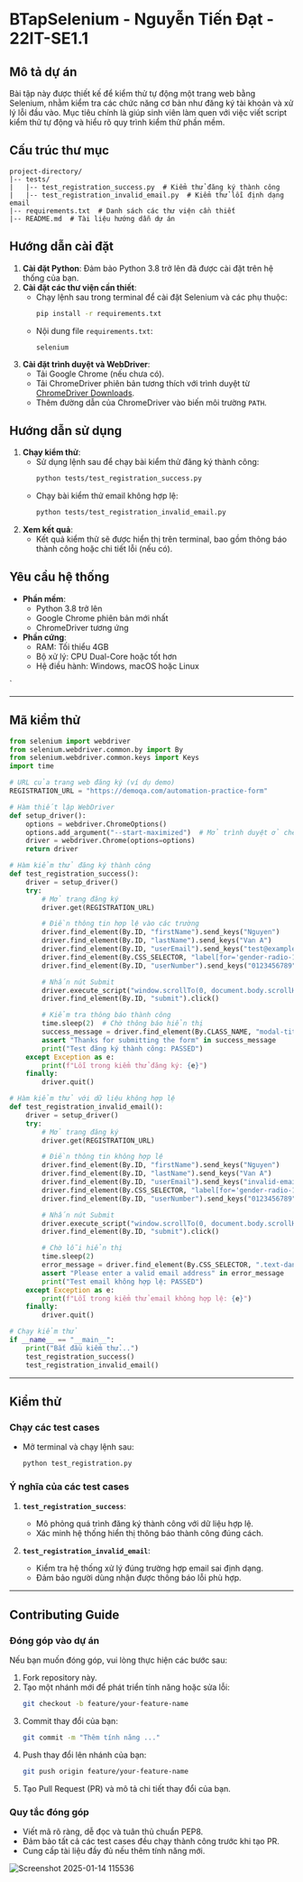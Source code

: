 # BTapSelenium - Nguyễn Tiến Đạt - 22IT-SE1.1

## Mô tả dự án
Bài tập này được thiết kế để kiểm thử tự động một trang web bằng Selenium, nhằm kiểm tra các chức năng cơ bản như đăng ký tài khoản và xử lý lỗi đầu vào. Mục tiêu chính là giúp sinh viên làm quen với việc viết script kiểm thử tự động và hiểu rõ quy trình kiểm thử phần mềm.

## Cấu trúc thư mục
```
project-directory/
|-- tests/
|   |-- test_registration_success.py  # Kiểm thử đăng ký thành công
|   |-- test_registration_invalid_email.py  # Kiểm thử lỗi định dạng email
|-- requirements.txt  # Danh sách các thư viện cần thiết
|-- README.md  # Tài liệu hướng dẫn dự án
```

## Hướng dẫn cài đặt
1. **Cài đặt Python**: Đảm bảo Python 3.8 trở lên đã được cài đặt trên hệ thống của bạn.
2. **Cài đặt các thư viện cần thiết**:
   - Chạy lệnh sau trong terminal để cài đặt Selenium và các phụ thuộc:
     ```bash
     pip install -r requirements.txt
     ```
   - Nội dung file `requirements.txt`:
     ```
     selenium
     ```
3. **Cài đặt trình duyệt và WebDriver**:
   - Tải Google Chrome (nếu chưa có).
   - Tải ChromeDriver phiên bản tương thích với trình duyệt từ [ChromeDriver Downloads](https://chromedriver.chromium.org/downloads).
   - Thêm đường dẫn của ChromeDriver vào biến môi trường `PATH`.

## Hướng dẫn sử dụng
1. **Chạy kiểm thử**:
   - Sử dụng lệnh sau để chạy bài kiểm thử đăng ký thành công:
     ```bash
     python tests/test_registration_success.py
     ```
   - Chạy bài kiểm thử email không hợp lệ:
     ```bash
     python tests/test_registration_invalid_email.py
     ```
2. **Xem kết quả**:
   - Kết quả kiểm thử sẽ được hiển thị trên terminal, bao gồm thông báo thành công hoặc chi tiết lỗi (nếu có).

## Yêu cầu hệ thống
- **Phần mềm**:
  - Python 3.8 trở lên
  - Google Chrome phiên bản mới nhất
  - ChromeDriver tương ứng
- **Phần cứng**:
  - RAM: Tối thiểu 4GB
  - Bộ xử lý: CPU Dual-Core hoặc tốt hơn
  - Hệ điều hành: Windows, macOS hoặc Linux



`

---


## Mã kiểm thử

```python
from selenium import webdriver
from selenium.webdriver.common.by import By
from selenium.webdriver.common.keys import Keys
import time

# URL của trang web đăng ký (ví dụ demo)
REGISTRATION_URL = "https://demoqa.com/automation-practice-form"

# Hàm thiết lập WebDriver
def setup_driver():
    options = webdriver.ChromeOptions()
    options.add_argument("--start-maximized")  # Mở trình duyệt ở chế độ toàn màn hình
    driver = webdriver.Chrome(options=options)
    return driver

# Hàm kiểm thử đăng ký thành công
def test_registration_success():
    driver = setup_driver()
    try:
        # Mở trang đăng ký
        driver.get(REGISTRATION_URL)

        # Điền thông tin hợp lệ vào các trường
        driver.find_element(By.ID, "firstName").send_keys("Nguyen")
        driver.find_element(By.ID, "lastName").send_keys("Van A")
        driver.find_element(By.ID, "userEmail").send_keys("test@example.com")
        driver.find_element(By.CSS_SELECTOR, "label[for='gender-radio-1']").click()  # Chọn giới tính
        driver.find_element(By.ID, "userNumber").send_keys("0123456789")

        # Nhấn nút Submit
        driver.execute_script("window.scrollTo(0, document.body.scrollHeight);")
        driver.find_element(By.ID, "submit").click()

        # Kiểm tra thông báo thành công
        time.sleep(2)  # Chờ thông báo hiển thị
        success_message = driver.find_element(By.CLASS_NAME, "modal-title").text
        assert "Thanks for submitting the form" in success_message
        print("Test đăng ký thành công: PASSED")
    except Exception as e:
        print(f"Lỗi trong kiểm thử đăng ký: {e}")
    finally:
        driver.quit()

# Hàm kiểm thử với dữ liệu không hợp lệ
def test_registration_invalid_email():
    driver = setup_driver()
    try:
        # Mở trang đăng ký
        driver.get(REGISTRATION_URL)

        # Điền thông tin không hợp lệ
        driver.find_element(By.ID, "firstName").send_keys("Nguyen")
        driver.find_element(By.ID, "lastName").send_keys("Van A")
        driver.find_element(By.ID, "userEmail").send_keys("invalid-email")  # Email sai định dạng
        driver.find_element(By.CSS_SELECTOR, "label[for='gender-radio-1']").click()
        driver.find_element(By.ID, "userNumber").send_keys("0123456789")

        # Nhấn nút Submit
        driver.execute_script("window.scrollTo(0, document.body.scrollHeight);")
        driver.find_element(By.ID, "submit").click()

        # Chờ lỗi hiển thị
        time.sleep(2)
        error_message = driver.find_element(By.CSS_SELECTOR, ".text-danger").text
        assert "Please enter a valid email address" in error_message
        print("Test email không hợp lệ: PASSED")
    except Exception as e:
        print(f"Lỗi trong kiểm thử email không hợp lệ: {e}")
    finally:
        driver.quit()

# Chạy kiểm thử
if __name__ == "__main__":
    print("Bắt đầu kiểm thử...")
    test_registration_success()
    test_registration_invalid_email()
```

---

## Kiểm thử

### Chạy các test cases
- Mở terminal và chạy lệnh sau:
  ```bash
  python test_registration.py
  ```

### Ý nghĩa của các test cases
1. **`test_registration_success`**:
   - Mô phỏng quá trình đăng ký thành công với dữ liệu hợp lệ.
   - Xác minh hệ thống hiển thị thông báo thành công đúng cách.

2. **`test_registration_invalid_email`**:
   - Kiểm tra hệ thống xử lý đúng trường hợp email sai định dạng.
   - Đảm bảo người dùng nhận được thông báo lỗi phù hợp.

---

## Contributing Guide

### Đóng góp vào dự án
Nếu bạn muốn đóng góp, vui lòng thực hiện các bước sau:

1. Fork repository này.
2. Tạo một nhánh mới để phát triển tính năng hoặc sửa lỗi:
   ```bash
   git checkout -b feature/your-feature-name
   ```
3. Commit thay đổi của bạn:
   ```bash
   git commit -m "Thêm tính năng ..."
   ```
4. Push thay đổi lên nhánh của bạn:
   ```bash
   git push origin feature/your-feature-name
   ```
5. Tạo Pull Request (PR) và mô tả chi tiết thay đổi của bạn.

### Quy tắc đóng góp
- Viết mã rõ ràng, dễ đọc và tuân thủ chuẩn PEP8.
- Đảm bảo tất cả các test cases đều chạy thành công trước khi tạo PR.
- Cung cấp tài liệu đầy đủ nếu thêm tính năng mới.


![Screenshot 2025-01-14 115536](https://github.com/user-attachments/assets/f9995512-7022-48fe-8647-1e5e26cf11ca)
